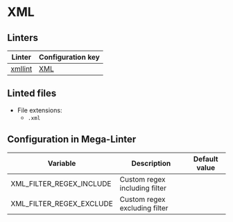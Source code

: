 <!-- markdownlint-disable MD003 MD020 MD033 MD041 -->
<!-- Generated by .automation/build.py, please do not update manually -->
<!-- Instead, update descriptor file at https://github.com/nvuillam/mega-linter/tree/master/megalinter/descriptors/xml.yml -->
# XML

## Linters

| Linter | Configuration key |
| ------ | ----------------- |
| [xmllint](xml_xmllint.md) | [XML](xml_xmllint.md) |

## Linted files

- File extensions:
  - `.xml`

## Configuration in Mega-Linter

| Variable | Description | Default value |
| ----------------- | -------------- | -------------- |
| XML_FILTER_REGEX_INCLUDE | Custom regex including filter |  |
| XML_FILTER_REGEX_EXCLUDE | Custom regex excluding filter |  |

